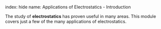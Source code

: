 index: hide
name: Applications of Electrostatics - Introduction

The study of  **electrostatics** has proven useful in many areas. This module covers just a few of the many applications of electrostatics.
